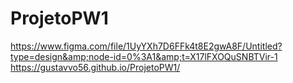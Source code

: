 # ProjetoPW1
https://www.figma.com/file/1UyYXh7D6FFk4t8E2gwA8F/Untitled?type=design&amp;node-id=0%3A1&amp;t=X17lFXOQuSNBTVir-1
https://gustavvo56.github.io/ProjetoPW1/
